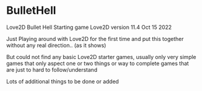 # BulletHell
Love2D Bullet Hell Starting game 
Love2D version 11.4 Oct 15 2022

Just Playing around with Love2D for the first time and put this together without any real direction.. (as it shows) 

But could not find any basic Love2D starter games, usually only very simple games that only aspect one or two things or way to complete games that are just to hard to follow/understand

Lots of additional things to be done or added 

